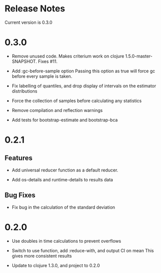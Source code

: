 # Release Notes

Current version is 0.3.0

# 0.3.0

- Remove unused code. Makes criterium work on clojure 1.5.0-master-SNAPSHOT.
  Fixes #11.

- Add :gc-before-sample option
  Passing this option as true will force gc before every sample is taken.

- Fix labelling of quantiles, and drop display of intervals on the estimator
  distributions

- Force the collection of samples before calculating any statistics

- Remove compilation and reflection warnings

- Add tests for bootstrap-estimate and bootstrap-bca


# 0.2.1

## Features

- Add universal reducer function as a default reducer.

- Add os-details and runtime-details to results data

## Bug Fixes

- Fix bug in the calculation of the standard deviation


# 0.2.0

- Use doubles in time calculations to prevent overflows

- Switch to use function, add :reduce-with, and output CI on mean
  This gives more consistent results

- Update to clojure 1.3.0, and project to 0.2.0
